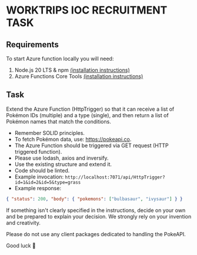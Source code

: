 # WORKTRIPS IOC RECRUITMENT TASK

## Requirements

To start Azure function locally you will need:
1. Node.js 20 LTS & npm [(installation instructions)](https://nodejs.org/en/download)
2. Azure Functions Core Tools [(installation instructions)](https://github.com/Azure/azure-functions-core-tools#installing)

## Task

Extend the Azure Function (HttpTrigger) so that it can receive a list of Pokémon IDs (multiple) and a type (single), and then return a list of Pokémon names that match the conditions.

* Remember SOLID principles.
* To fetch Pokémon data, use: https://pokeapi.co.
* The Azure Function should be triggered via GET request (HTTP triggered function).
* Please use lodash, axios and inversify.
* Use the existing structure and extend it.
* Code should be linted.
* Example invocation: `http://localhost:7071/api/HttpTrigger?id=1&id=2&id=5&type=grass`
* Example response: 
```json 
{ "status": 200, "body": { "pokemons": ["bulbasaur", "ivysaur"] } }
```

If something isn't clearly specified in the instructions, decide on your own and be prepared to explain your decision. We strongly rely on your invention and creativity.

Please do not use any client packages dedicated to handling the PokeAPI.

Good luck :slightly_smiling_face:
